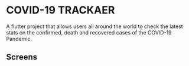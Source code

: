 # COVID-19 TRACKAER

A flutter project that allows users all around the world to check the latest stats on the confirmed, death and recovered cases of the COVID-19 Pandemic.

## Screens



